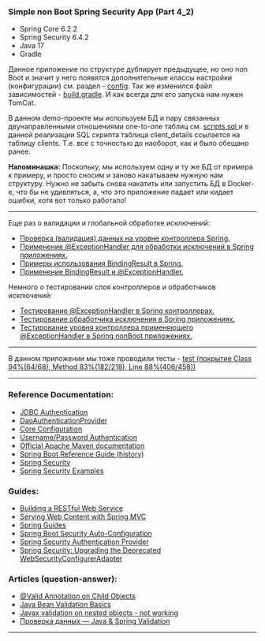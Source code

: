### Simple non Boot Spring Security App (Part 4_2)

- Spring Core 6.2.2
- Spring Security 6.4.2
- Java 17
- Gradle

Данное приложение по структуре дублирует предыдущее, но оно non Boot и значит у него появятся дополнительные классы 
настройки (конфигурации) см. раздел - [config](https://github.com/JcoderPaul/SPRING_SECURITY-Short_Guide/tree/master/Security_part_4_2/src/main/java/me/oldboy/config). Так же изменился файл зависимостей - [build.gradle](https://github.com/JcoderPaul/SPRING_SECURITY-Short_Guide/blob/master/Security_part_4_2/build.gradle). И как всегда для его 
запуска нам нужен TomCat.

В данном demo-проекте мы используем БД и пару связанных двунаправленными отношениями one-to-one таблиц см. [scripts.sql ](https://github.com/JcoderPaul/SPRING_SECURITY-Short_Guide/blob/master/Security_part_4_2/DOC/scripts.sql)
и в данной реализации SQL скрипта таблица client_details ссылается на таблицу clients. Т.е. все с точностью до наоборот,
как и было обещано ранее. 

**Напоминашка:** Поскольку, мы используем одну и ту же БД от примера к примеру, и просто сносим и заново накатываем нужную 
нам структуру. Нужно не забыть снова накатить или запустить БД в Docker-e, что бы не удивляться, а, что это приложение 
падает или кидает ошибки, хотя вот только работало! 
________________________________________________________________________________________________________________________
Еще раз о валидации и глобальной обработке исключений:
- [Проверка (валидация) данных на уровне контроллера Spring.](https://github.com/JcoderPaul/SPRING_SECURITY-Short_Guide/blob/master/Security_part_4_2/DOC/A_little_more_about_validation/ValidatingDataInControllerLayer.md)
- [Применение @ExceptionHandler для обработки исключений в Spring приложениях.](https://github.com/JcoderPaul/SPRING_SECURITY-Short_Guide/blob/master/Security_part_4_2/DOC/A_little_more_about_validation/SpringExceptionHandler.md)
- [Примеры использования BindingResult в Spring.](https://github.com/JcoderPaul/SPRING_SECURITY-Short_Guide/blob/master/Security_part_4_2/DOC/A_little_more_about_validation/BindingResultInSpringExample.md)
- [Применение BindingResult и @ExceptionHandler.](https://github.com/JcoderPaul/SPRING_SECURITY-Short_Guide/blob/master/Security_part_4_2/DOC/A_little_more_about_validation/BindingResultExceptionHandler.md)

Немного о тестировании слоя контроллеров и обработчиков исключений:
- [Тестирование @ExceptionHandler в Spring контроллерах.](https://github.com/JcoderPaul/SPRING_SECURITY-Short_Guide/blob/master/Security_part_4_2/DOC/About_Validation_Tests/ExceptionHandlerTest.md)
- [Тестирование обработчика исключения в Spring приложениях.](https://github.com/JcoderPaul/SPRING_SECURITY-Short_Guide/blob/master/Security_part_4_2/DOC/About_Validation_Tests/TestingControllerLayer.md)
- [Тестирование уровня контроллера применяющего @ExceptionHandler в Spring nonBoot приложениях.](https://github.com/JcoderPaul/SPRING_SECURITY-Short_Guide/blob/master/Security_part_4_2/DOC/About_Validation_Tests/TestingControllerNonBootSpring.md)
________________________________________________________________________________________________________________________
В данном приложении мы тоже проводили тесты - [test (покрытие Class 94%(64/68), Method 83%(182/218), Line 88%(406/458))](https://github.com/JcoderPaul/SPRING_SECURITY-Short_Guide/tree/master/Security_part_4_2/src/test)
________________________________________________________________________________________________________________________
### Reference Documentation:

* [JDBC Authentication](https://docs.spring.io/spring-security/reference/servlet/authentication/passwords/jdbc.html#servlet-authentication-jdbc-datasource)
* [DaoAuthenticationProvider](https://docs.spring.io/spring-security/reference/servlet/authentication/passwords/dao-authentication-provider.html)
* [Core Configuration](https://docs.spring.io/spring-security/reference/servlet/oauth2/login/core.html)
* [Username/Password Authentication](https://docs.spring.io/spring-security/reference/servlet/authentication/passwords/index.html#publish-authentication-manager-bean)
* [Official Apache Maven documentation](https://maven.apache.org/guides/index.html)
* [Spring Boot Reference Guide (history)](https://docs.spring.io/spring-boot/docs/)
* [Spring Security](https://spring.io/projects/spring-security)
* [Spring Security Examples](https://spring.io/projects/spring-security#samples)

### Guides:

* [Building a RESTful Web Service](https://spring.io/guides/gs/rest-service/)
* [Serving Web Content with Spring MVC](https://spring.io/guides/gs/serving-web-content/)
* [Spring Guides](https://spring.io/guides)
* [Spring Boot Security Auto-Configuration](https://www.baeldung.com/spring-boot-security-autoconfiguration)
* [Spring Security Authentication Provider](https://www.baeldung.com/spring-security-authentication-provider)
* [Spring Security: Upgrading the Deprecated WebSecurityConfigurerAdapter](https://www.baeldung.com/spring-deprecated-websecurityconfigureradapter)

### Articles (question-answer):

* [@Valid Annotation on Child Objects](https://www.baeldung.com/java-valid-annotation-child-objects)
* [Java Bean Validation Basics](https://www.baeldung.com/java-validation)
* [Javax validation on nested objects - not working](https://stackoverflow.com/questions/53999226/javax-validation-on-nested-objects-not-working)
* [Проверка данных — Java & Spring Validation](https://habr.com/ru/articles/424819/)
________________________________________________________________________________________________________________________